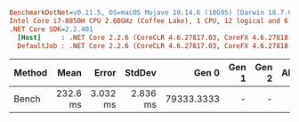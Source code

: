 ``` ini

BenchmarkDotNet=v0.11.5, OS=macOS Mojave 10.14.6 (18G95) [Darwin 18.7.0]
Intel Core i7-8850H CPU 2.60GHz (Coffee Lake), 1 CPU, 12 logical and 6 physical cores
.NET Core SDK=2.2.401
  [Host]     : .NET Core 2.2.6 (CoreCLR 4.6.27817.03, CoreFX 4.6.27818.02), 64bit RyuJIT
  DefaultJob : .NET Core 2.2.6 (CoreCLR 4.6.27817.03, CoreFX 4.6.27818.02), 64bit RyuJIT


```
| Method |     Mean |    Error |   StdDev |      Gen 0 | Gen 1 | Gen 2 | Allocated |
|------- |---------:|---------:|---------:|-----------:|------:|------:|----------:|
|  Bench | 232.6 ms | 3.032 ms | 2.836 ms | 79333.3333 |     - |     - | 357.82 MB |
